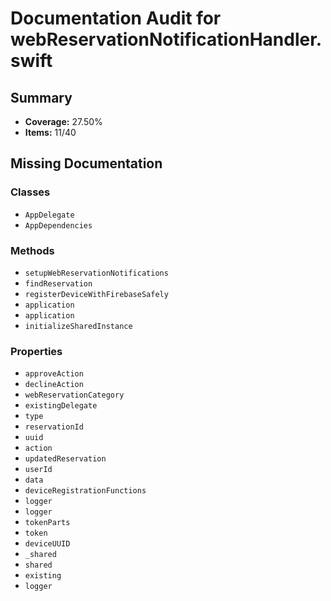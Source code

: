 # Documentation Audit for webReservationNotificationHandler.swift

## Summary

- **Coverage:** 27.50%
- **Items:** 11/40

## Missing Documentation

### Classes
- `AppDelegate`
- `AppDependencies`

### Methods
- `setupWebReservationNotifications`
- `findReservation`
- `registerDeviceWithFirebaseSafely`
- `application`
- `application`
- `initializeSharedInstance`

### Properties
- `approveAction`
- `declineAction`
- `webReservationCategory`
- `existingDelegate`
- `type`
- `reservationId`
- `uuid`
- `action`
- `updatedReservation`
- `userId`
- `data`
- `deviceRegistrationFunctions`
- `logger`
- `logger`
- `tokenParts`
- `token`
- `deviceUUID`
- `_shared`
- `shared`
- `existing`
- `logger`
